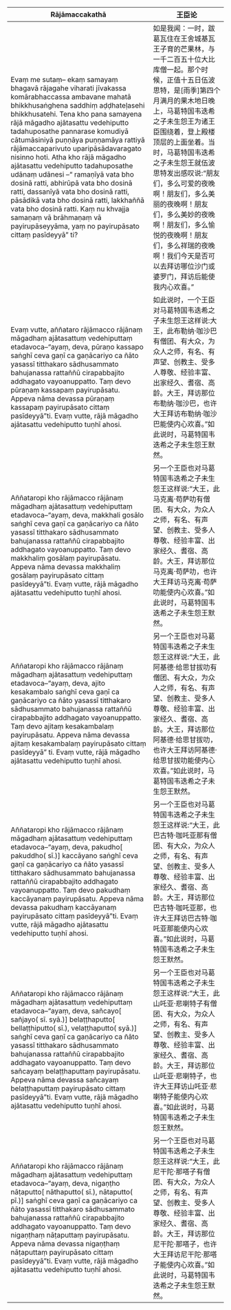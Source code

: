 
Rājāmaccakathā|王臣论
 --------- | -------------
Evaṃ me sutaṃ– ekaṃ samayaṃ bhagavā rājagahe viharati jīvakassa komārabhaccassa ambavane mahatā bhikkhusaṅghena saddhiṃ aḍḍhateḷasehi bhikkhusatehi. Tena kho pana samayena rājā māgadho ajātasattu vedehiputto tadahuposathe pannarase komudiyā cātumāsiniyā puṇṇāya puṇṇamāya rattiyā rājāmaccaparivuto uparipāsādavaragato nisinno hoti. Atha kho rājā māgadho ajātasattu vedehiputto tadahuposathe udānaṃ udānesi –“ ramaṇīyā vata bho dosinā ratti, abhirūpā vata bho dosinā ratti, dassanīyā vata bho dosinā ratti, pāsādikā vata bho dosinā ratti, lakkhaññā vata bho dosinā ratti. Kaṃ nu khvajja samaṇaṃ vā brāhmaṇaṃ vā payirupāseyyāma, yaṃ no payirupāsato cittaṃ pasīdeyyā” ti?|如是我闻：一时，跋葛瓦住在王舍城基瓦王子育的芒果林，与一千二百五十位大比库僧一起。那个时候，正值十五日伍波思特，是[雨季]第四个月满月的果木地日晚上，马葛特国韦迭希之子未生怨王为诸王臣围绕着，登上殿楼顶层的上面坐着。当时，马葛特国韦迭希之子未生怨王就伍波思特发出感叹说:“朋友们，多么可爱的夜晚啊！朋友们，多么美丽的夜晚啊！朋友们，多么美妙的夜晚啊！朋友们，多么愉悦的夜晚啊！朋友们，多么祥瑞的夜晚啊！我们今天是否可以去拜访哪位沙门或婆罗门，拜访后能使我内心欢喜。”
Evaṃ vutte, aññataro rājāmacco rājānaṃ māgadhaṃ ajātasattuṃ vedehiputtaṃ etadavoca–“ayaṃ, deva, pūraṇo kassapo saṅghī ceva gaṇī ca gaṇācariyo ca ñāto yasassī titthakaro sādhusammato bahujanassa rattaññū cirapabbajito addhagato vayoanuppatto. Taṃ devo pūraṇaṃ kassapaṃ payirupāsatu. Appeva nāma devassa pūraṇaṃ kassapaṃ payirupāsato cittaṃ pasīdeyyā”ti. Evaṃ vutte, rājā māgadho ajātasattu vedehiputto tuṇhī ahosi.|如此说时，一个王臣对马葛特国韦迭希之子未生怨王这样说:大王，此布勒纳·咖沙巴有僧团、有大众，为众人之师，有名、有声望、创教主、受多人尊敬、经验丰富、出家经久、耆宿、高龄。大王，拜访那位布勒纳·咖沙巴，也许大王拜访布勒纳·咖沙巴能使内心欢喜。”如此说时，马葛特国韦迭希之子未生怨王默然。
Aññataropi kho rājāmacco rājānaṃ māgadhaṃ ajātasattuṃ vedehiputtaṃ etadavoca–“ayaṃ, deva, makkhali gosālo saṅghī ceva gaṇī ca gaṇācariyo ca ñāto yasassī titthakaro sādhusammato bahujanassa rattaññū cirapabbajito addhagato vayoanuppatto. Taṃ devo makkhaliṃ gosālaṃ payirupāsatu. Appeva nāma devassa makkhaliṃ gosālaṃ payirupāsato cittaṃ pasīdeyyā”ti. Evaṃ vutte, rājā māgadho ajātasattu vedehiputto tuṇhī ahosi.|另一个王臣也对马葛特国韦迭希之子未生怨王这样说:“大王，此马克离·苟萨叻有僧团、有大众，为众人之师，有名、有声望、创教主、受多人尊敬、经验丰富、出家经久、耆宿、高龄。大王，拜访那位马克离·苟萨叻，也许大王拜访马克离·苟萨叻能使内心欢喜。”如此说时，马葛特国韦迭希之子未生怨王默然。
Aññataropi kho rājāmacco rājānaṃ māgadhaṃ ajātasattuṃ vedehiputtaṃ etadavoca–“ayaṃ, deva, ajito kesakambalo saṅghī ceva gaṇī ca gaṇācariyo ca ñāto yasassī titthakaro sādhusammato bahujanassa rattaññū cirapabbajito addhagato vayoanuppatto. Taṃ devo ajitaṃ kesakambalaṃ payirupāsatu. Appeva nāma devassa ajitaṃ kesakambalaṃ payirupāsato cittaṃ pasīdeyyā” ti. Evaṃ vutte, rājā māgadho ajātasattu vedehiputto tuṇhī ahosi.|另一个王臣也对马葛特国韦迭希之子未生怨王这样说:“大王，此阿基德·给思甘拔叻有僧团、有大众，为众人之师，有名、有声望、创教主、受多人尊敬、经验丰富、出家经久、耆宿、高龄。大王，拜访那位阿基德·给思甘拔叻，也许大王拜访阿基德·给思甘拔叻能使内心欢喜。”如此说时，马葛特国韦迭希之子未生怨王默然。
Aññataropi kho rājāmacco rājānaṃ māgadhaṃ ajātasattuṃ vedehiputtaṃ etadavoca–“ayaṃ, deva, pakudho[ pakuddho( sī.)] kaccāyano saṅghī ceva gaṇī ca gaṇācariyo ca ñāto yasassī titthakaro sādhusammato bahujanassa rattaññū cirapabbajito addhagato vayoanuppatto. Taṃ devo pakudhaṃ kaccāyanaṃ payirupāsatu. Appeva nāma devassa pakudhaṃ kaccāyanaṃ payirupāsato cittaṃ pasīdeyyā”ti. Evaṃ vutte, rājā māgadho ajātasattu vedehiputto tuṇhī ahosi.|另一个王臣也对马葛特国韦迭希之子未生怨王这样说:“大王，此巴古特·咖吒亚那有僧团、有大众，为众人之师，有名、有声望、创教主、受多人尊敬、经验丰富、出家经久、耆宿、高龄。大王，拜访那位巴古特·咖吒亚那，也许大王拜访巴古特·咖吒亚那能使内心欢喜。”如此说时，马葛特国韦迭希之子未生怨王默然。
Aññataropi kho rājāmacco rājānaṃ māgadhaṃ ajātasattuṃ vedehiputtaṃ etadavoca–“ayaṃ, deva, sañcayo[ sañjayo( sī. syā.)] belaṭṭhaputto[ bellaṭṭhiputto( sī.), velaṭṭhaputto( syā.)] saṅghī ceva gaṇī ca gaṇācariyo ca ñāto yasassī titthakaro sādhusammato bahujanassa rattaññū cirapabbajito addhagato vayoanuppatto. Taṃ devo sañcayaṃ belaṭṭhaputtaṃ payirupāsatu. Appeva nāma devassa sañcayaṃ belaṭṭhaputtaṃ payirupāsato cittaṃ pasīdeyyā”ti. Evaṃ vutte, rājā māgadho ajātasattu vedehiputto tuṇhī ahosi.|另一个王臣也对马葛特国韦迭希之子未生怨王这样说:“大王，此山吒亚·悲喇特子有僧团、有大众，为众人之师，有名、有声望、创教主、受多人尊敬、经验丰富、出家经久、耆宿、高龄。大王，拜访那位山吒亚·悲喇特子，也许大王拜访山吒亚·悲喇特子能使内心欢喜。”如此说时，马葛特国韦迭希之子未生怨王默然。
Aññataropi kho rājāmacco rājānaṃ māgadhaṃ ajātasattuṃ vedehiputtaṃ etadavoca–“ayaṃ, deva, nigaṇṭho nāṭaputto[ nāthaputto( sī.), nātaputto( pī.)] saṅghī ceva gaṇī ca gaṇācariyo ca ñāto yasassī titthakaro sādhusammato bahujanassa rattaññū cirapabbajito addhagato vayoanuppatto. Taṃ devo nigaṇṭhaṃ nāṭaputtaṃ payirupāsatu. Appeva nāma devassa nigaṇṭhaṃ nāṭaputtaṃ payirupāsato cittaṃ pasīdeyyā”ti. Evaṃ vutte, rājā māgadho ajātasattu vedehiputto tuṇhī ahosi.|另一个王臣也对马葛特国韦迭希之子未生怨王这样说:“大王，此尼干陀·那嗒子有僧团、有大众，为众人之师，有名、有声望、创教主、受多人尊敬、经验丰富、出家经久、耆宿、高龄。大王，拜访那位尼干陀·那嗒子，也许大王拜访尼干陀·那嗒子能使内心欢喜。”如此说时，马葛特国韦迭希之子未生怨王默然。